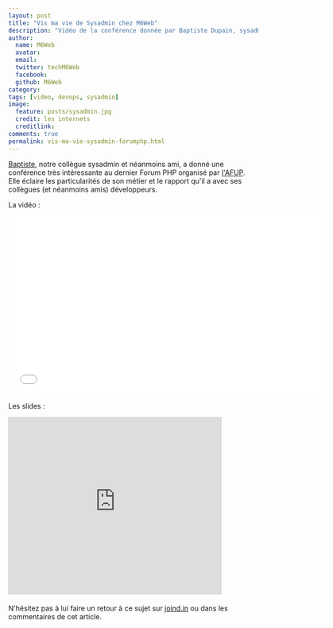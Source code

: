 ```yaml
---
layout: post
title: "Vis ma vie de Sysadmin chez M6Web"
description: "Vidéo de la conférence donnée par Baptiste Dupain, sysadmin chez M6Web, lors du Forum PHP 2013 organisé par l'AFUP."
author:
  name: M6Web
  avatar:
  email:
  twitter: techM6Web
  facebook:
  github: M6Web
category:
tags: [video, devops, sysadmin]
image:
  feature: posts/sysadmin.jpg
  credit: les internets
  creditlink:
comments: true
permalink: vis-ma-vie-sysadmin-forumphp.html
---
```



[Baptiste](https://twitter.com/bdu_p), notre collègue sysadmin et néanmoins ami, a donné une conférence très intéressante au dernier Forum PHP organisé par [l'AFUP](http://www.afup.org). Elle éclaire les particularités de son métier et le rapport qu'il a avec ses collègues (et néanmoins amis) développeurs.

La vidéo :

<iframe width="640" height="360" src="//www.youtube.com/embed/RjgV1f17uZs" frameborder="0" allowfullscreen></iframe>

Les slides :

<iframe src="http://www.slideshare.net/slideshow/embed_code/28569755" width="427" height="356" frameborder="0" marginwidth="0" marginheight="0" scrolling="no" style="border:1px solid #CCC;border-width:1px 1px 0;margin-bottom:5px" allowfullscreen> </iframe>

N'hésitez pas à lui faire un retour à ce sujet sur [joind.in](https://joind.in/talk/view/9353) ou dans les commentaires de cet article.
